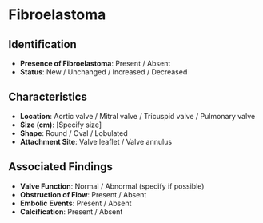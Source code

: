 
# Fibroelastoma

## Identification

- **Presence of Fibroelastoma**: Present / Absent
- **Status**: New / Unchanged / Increased / Decreased

## Characteristics

- **Location**: Aortic valve / Mitral valve / Tricuspid valve / Pulmonary valve
- **Size (cm)**: [Specify size]
- **Shape**: Round / Oval / Lobulated
- **Attachment Site**: Valve leaflet / Valve annulus

## Associated Findings

- **Valve Function**: Normal / Abnormal (specify if possible)
- **Obstruction of Flow**: Present / Absent
- **Embolic Events**: Present / Absent
- **Calcification**: Present / Absent
